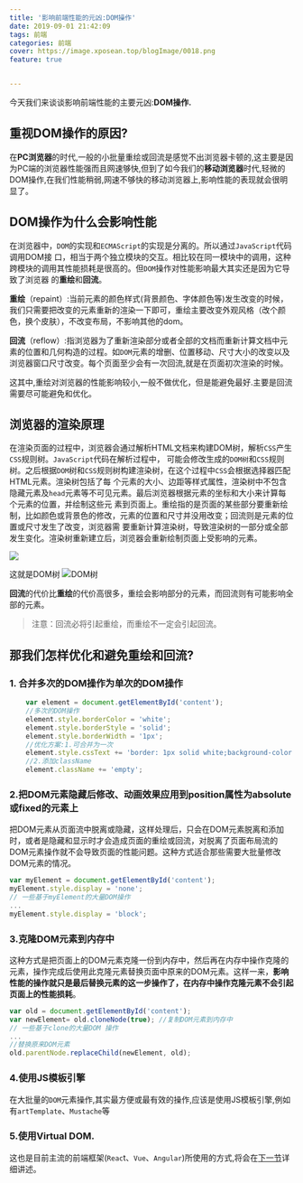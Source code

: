 ```yaml
---
title: '影响前端性能的元凶:DOM操作'
date: 2019-09-01 21:42:09
tags: 前端
categories: 前端
cover: https://image.xposean.top/blogImage/0018.png
feature: true


---
```

今天我们来谈谈影响前端性能的主要元凶:**DOM操作.**

##	重视DOM操作的原因?
在**PC浏览器**的时代,一般的小批量重绘或回流是感觉不出浏览器卡顿的,这主要是因为PC端的浏览器性能强而且网速够快,但到了如今我们的**移动浏览器**时代,轻微的DOM操作,在我们性能稍弱,网速不够快的移动浏览器上,影响性能的表现就会很明显了。

## DOM操作为什么会影响性能

在浏览器中，`DOM`的实现和`ECMAScript`的实现是分离的。所以通过`JavaScript`代码调用DOM接 口，相当于两个独立模块的交互。相比较在同一模块中的调用，这种跨模块的调用其性能损耗是很高的。但`DOM`操作对性能影响最大其实还是因为它导致了浏览器 的**重绘**和**回流**。

**重绘**（repaint）:当前元素的颜色样式(背景颜色、字体颜色等)发生改变的时候，我们只需要把改变的元素重新的渲染一下即可，重绘主要改变外观风格（改个颜色，换个皮肤），不改变布局，不影响其他的dom。

**回流**（reflow）:指浏览器为了重新渲染部分或者全部的文档而重新计算文档中元素的位置和几何构造的过程。如`DOM`元素的增删、位置移动、尺寸大小的改变以及浏览器窗口尺寸改变。每个页面至少会有一次回流,就是在页面初次渲染的时候。

这其中,重绘对浏览器的性能影响较小,一般不做优化，但是能避免最好.主要是回流需要尽可能避免和优化。

## 浏览器的渲染原理

在渲染页面的过程中，浏览器会通过解析HTML文档来构建DOM树，解析`CSS`产生`CSS`规则树。`JavaScript`代码在解析过程中， 可能会修改生成的`DOM树`和`CSS`规则树。之后根据`DOM`树和`CSS`规则树构建渲染树，在这个过程中`CSS`会根据选择器匹配HTML元素。渲染树包括了每 个元素的大小、边距等样式属性，渲染树中不包含隐藏元素及`head`元素等不可见元素。最后浏览器根据元素的坐标和大小来计算每个元素的位置，并绘制这些元 素到页面上。重绘指的是页面的某些部分要重新绘制，比如颜色或背景色的修改，元素的位置和尺寸并没用改变；回流则是元素的位置或尺寸发生了改变，浏览器需 要重新计算渲染树，导致渲染树的一部分或全部发生变化。渲染树重新建立后，浏览器会重新绘制页面上受影响的元素。



![](https://image.xposean.top/20210421101856.png)

这就是DOM树
![DOM树](https://image.xposean.top/20210421094331.png)

**回流**的代价比**重绘**的代价高很多，重绘会影响部分的元素，而回流则有可能影响全部的元素。

>注意：回流必将引起重绘，而重绘不一定会引起回流。



## 那我们怎样优化和避免重绘和回流?

###	1. 合并多次的DOM操作为单次的DOM操作
```javascript
	var element = document.getElementById('content');
	//多次的DOM操作
	element.style.borderColor = 'white';
	element.style.borderStyle = 'solid';
	element.style.borderWidth = '1px';
	//优化方案:1.可合并为一次
	element.style.cssText += 'border: 1px solid white;background-color:green;';
	//2.添加className
	element.className += 'empty';
```
###	2.把DOM元素隐藏后修改、动画效果应用到position属性为absolute或fixed的元素上
把DOM元素从页面流中脱离或隐藏，这样处理后，只会在DOM元素脱离和添加时，或者是隐藏和显示时才会造成页面的重绘或回流，对脱离了页面布局流的DOM元素操作就不会导致页面的性能问题。这种方式适合那些需要大批量修改DOM元素的情况。


```javascript
var myElement = document.getElementById('content');
myElement.style.display = 'none';
// 一些基于myElement的大量DOM操作
...
myElement.style.display = 'block';
```

### 3.克隆DOM元素到内存中
这种方式是把页面上的DOM元素克隆一份到内存中，然后再在内存中操作克隆的元素，操作完成后使用此克隆元素替换页面中原来的DOM元素。这样一来，**影响性能的操作就只是最后替换元素的这一步操作了，在内存中操作克隆元素不会引起页面上的性能损耗**。

```javascript
var old = document.getElementById('content');
var newElement= old.cloneNode(true); //复制DOM元素到内存中
// 一些基于clone的大量DOM 操作
...
//替换原来DOM元素
old.parentNode.replaceChild(newElement, old);
```

###	4.使用JS模板引擎
在大批量的`DOM`元素操作,其实最方便或最有效的操作,应该是使用JS模板引擎,例如有`artTemplate`、`Mustache`等

###	5.使用Virtual DOM.
这也是目前主流的前端框架(`Reac`t、`Vue`、`Angular`)所使用的方式,将会在[下一节](/2019/09/05/浏览器渲染与Virtual-DOM相关)详细讲述。
